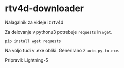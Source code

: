 # rtv4d-downloader
Nalagalnik za videje iz rtv4d

Za delovanje v pythonu3 potrebuje `requests` in `wget`.

	pip install wget requests

Na voljo tudi v .exe obliki. Generirano z `auto-py-to-exe`.

Pripravil: Lightning-5